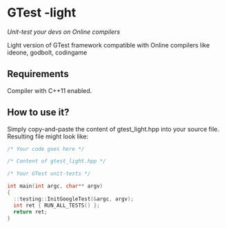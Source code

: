 # GTest -light

_Unit-test your devs on Online compilers_

Light version of GTest framework compatible with Online compilers like ideone, godbolt, codingame

## Requirements 

Compiler with C++11 enabled.

## How to use it?

Simply copy-and-paste the content of gtest_light.hpp into your source file.
Resulting file might look like:

```cpp
/* Your code goes here */

/* Content of gtest_light.hpp */

/* Your GTest unit-tests */

int main(int argc, char** argv)
{
  ::testing::InitGoogleTest(&argc, argv);
  int ret { RUN_ALL_TESTS() };
  return ret;
}
```
